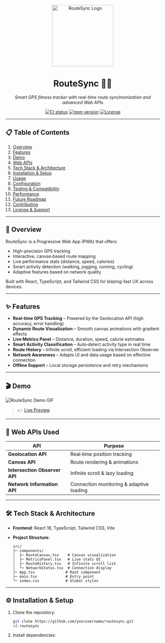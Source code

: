 <!-- Ensure this file is named `README.md` in your repo root for GitHub to render it automatically -->

<p align="center">
  <img src="https://route-sync-sooty.vercel.app/og.png" alt="RouteSync Logo" width="200" />
  <h1 align="center">RouteSync 🏃‍♂️</h1>
  <p align="center"><em>Smart GPS fitness tracker with real-time route synchronization and advanced Web APIs</em></p>
  <p align="center">
    <a href="https://github.com/yourusername/routesync/actions/workflows/ci.yml"><img src="https://github.com/yourusername/routesync/actions/workflows/ci.yml/badge.svg" alt="CI status" /></a>
    <a href="https://www.npmjs.com/package/routesync"><img src="https://img.shields.io/npm/v/routesync.svg" alt="npm version" /></a>
    <a href="LICENSE"><img src="https://img.shields.io/github/license/yourusername/routesync.svg" alt="License" /></a>
  </p>
</p>

---

## 📋 Table of Contents

1. [Overview](#overview)
2. [Features](#features)
3. [Demo](#demo)
4. [Web APIs](#web-apis-used)
5. [Tech Stack & Architecture](#tech-stack--architecture)
6. [Installation & Setup](#installation--setup)
7. [Usage](#usage)
8. [Configuration](#configuration)
9. [Testing & Compatibility](#testing--compatibility)
10. [Performance](#performance-optimizations)
11. [Future Roadmap](#future-roadmap)
12. [Contributing](#contributing)
13. [License & Support](#license--support)

---

## 🏁 Overview

RouteSync is a Progressive Web App (PWA) that offers:

* High-precision GPS tracking
* Interactive, canvas‑based route mapping
* Live performance stats (distance, speed, calories)
* Smart activity detection (walking, jogging, running, cycling)
* Adaptive features based on network quality

Built with React, TypeScript, and Tailwind CSS for blazing-fast UX across devices.

---

## ✨ Features

* **Real‑time GPS Tracking** – Powered by the Geolocation API (high accuracy, error handling)
* **Dynamic Route Visualization** – Smooth canvas animations with gradient effects
* **Live Metrics Panel** – Distance, duration, speed, calorie estimates
* **Smart Activity Classification** – Auto‑detect activity type in real time
* **Route History** – Infinite scroll, efficient loading via Intersection Observer
* **Network Awareness** – Adapts UI and data usage based on effective connection
* **Offline Support** – Local storage persistence and retry mechanisms

---

## 🎬 Demo

![RouteSync Demo GIF](https://route-sync-sooty.vercel.app/demo.gif)

> 👉 [Live Preview](https://route-sync-sooty.vercel.app)

---

## 🔌 Web APIs Used

| API                           | Purpose                                  |
| ----------------------------- | ---------------------------------------- |
| **Geolocation API**           | Real‑time position tracking              |
| **Canvas API**                | Route rendering & animations             |
| **Intersection Observer API** | Infinite scroll & lazy loading           |
| **Network Information API**   | Connection monitoring & adaptive loading |

---

## 🛠️ Tech Stack & Architecture

* **Frontend**: React 18, TypeScript, Tailwind CSS, Vite
* **Project Structure**:

  ```
  src/
  ├─ components/
  │  ├─ RouteCanvas.tsx    # Canvas visualization
  │  ├─ MetricsPanel.tsx   # Live stats UI
  │  ├─ RouteHistory.tsx   # Infinite scroll list
  │  └─ NetworkStatus.tsx  # Connection display
  ├─ App.tsx              # Root component
  ├─ main.tsx             # Entry point
  └─ index.css            # Global styles
  ```

---

## ⚙️ Installation & Setup

1. Clone the repository:

   ```bash
   git clone https://github.com/yourusername/routesync.git
   cd routesync
   ```
2. Install dependencies:
